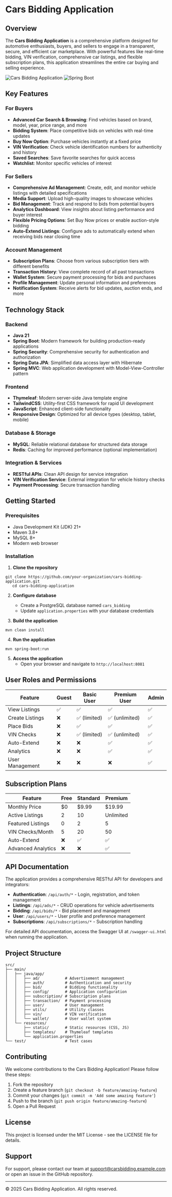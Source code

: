 # Cars Bidding Application

## Overview

The **Cars Bidding Application** is a comprehensive platform designed for automotive enthusiasts, buyers, and sellers to engage in a transparent, secure, and efficient car marketplace. With powerful features like real-time bidding, VIN verification, comprehensive car listings, and flexible subscription plans, this application streamlines the entire car buying and selling experience.

![Cars Bidding Application](https://img.shields.io/badge/Status-Production-green)
![Spring Boot](https://img.shields.io/badge/Spring%20Boot-Latest-brightgreen)

## Key Features

### For Buyers
- **Advanced Car Search & Browsing**: Find vehicles based on brand, model, year, price range, and more
- **Bidding System**: Place competitive bids on vehicles with real-time updates
- **Buy Now Option**: Purchase vehicles instantly at a fixed price
- **VIN Verification**: Check vehicle identification numbers for authenticity and history
- **Saved Searches**: Save favorite searches for quick access
- **Watchlist**: Monitor specific vehicles of interest

### For Sellers
- **Comprehensive Ad Management**: Create, edit, and monitor vehicle listings with detailed specifications
- **Media Support**: Upload high-quality images to showcase vehicles
- **Bid Management**: Track and respond to bids from potential buyers
- **Analytics Dashboard**: View insights about listing performance and buyer interest
- **Flexible Pricing Options**: Set Buy Now prices or enable auction-style bidding
- **Auto-Extend Listings**: Configure ads to automatically extend when receiving bids near closing time

### Account Management
- **Subscription Plans**: Choose from various subscription tiers with different benefits
- **Transaction History**: View complete record of all past transactions
- **Wallet System**: Secure payment processing for bids and purchases
- **Profile Management**: Update personal information and preferences
- **Notification System**: Receive alerts for bid updates, auction ends, and more

## Technology Stack

### Backend
- **Java 21**
- **Spring Boot**: Modern framework for building production-ready applications
- **Spring Security**: Comprehensive security for authentication and authorization
- **Spring Data JPA**: Simplified data access layer with Hibernate
- **Spring MVC**: Web application development with Model-View-Controller pattern

### Frontend
- **Thymeleaf**: Modern server-side Java template engine
- **TailwindCSS**: Utility-first CSS framework for rapid UI development
- **JavaScript**: Enhanced client-side functionality
- **Responsive Design**: Optimized for all device types (desktop, tablet, mobile)

### Database & Storage
- **MySQL**: Reliable relational database for structured data storage
- **Redis**: Caching for improved performance (optional implementation)

### Integration & Services
- **RESTful APIs**: Clean API design for service integration
- **VIN Verification Service**: External integration for vehicle history checks
- **Payment Processing**: Secure transaction handling

## Getting Started

### Prerequisites
- Java Development Kit (JDK) 21+
- Maven 3.8+
- MySQL 8+
- Modern web browser

### Installation

1. **Clone the repository**
```shell script
git clone https://github.com/your-organization/cars-bidding-application.git
   cd cars-bidding-application
```


2. **Configure database**
   - Create a PostgreSQL database named `cars_bidding`
   - Update `application.properties` with your database credentials

3. **Build the application**
```shell script
mvn clean install
```


4. **Run the application**
```shell script
mvn spring-boot:run
```


5. **Access the application**
   - Open your browser and navigate to `http://localhost:8081`

## User Roles and Permissions

| Feature | Guest | Basic User | Premium User | Admin |
|---------|-------|------------|--------------|-------|
| View Listings | ✅ | ✅ | ✅ | ✅ |
| Create Listings | ❌ | ✅ (limited) | ✅ (unlimited) | ✅ |
| Place Bids | ❌ | ✅ | ✅ | ✅ |
| VIN Checks | ❌ | ✅ (limited) | ✅ (unlimited) | ✅ |
| Auto-Extend | ❌ | ❌ | ✅ | ✅ |
| Analytics | ❌ | ❌ | ✅ | ✅ |
| User Management | ❌ | ❌ | ❌ | ✅ |

## Subscription Plans

| Feature | Free | Standard | Premium |
|---------|------|----------|---------|
| Monthly Price | $0 | $9.99 | $19.99 |
| Active Listings | 2 | 10 | Unlimited |
| Featured Listings | 0 | 2 | 5 |
| VIN Checks/Month | 5 | 20 | 50 |
| Auto-Extend | ❌ | ✅ | ✅ |
| Advanced Analytics | ❌ | ❌ | ✅ |

## API Documentation

The application provides a comprehensive RESTful API for developers and integrators:

- **Authentication**: `/api/auth/*` - Login, registration, and token management
- **Listings**: `/api/ads/*` - CRUD operations for vehicle advertisements
- **Bidding**: `/api/bids/*` - Bid placement and management
- **User**: `/api/users/*` - User profile and preference management
- **Subscriptions**: `/api/subscriptions/*` - Subscription handling

For detailed API documentation, access the Swagger UI at `/swagger-ui.html` when running the application.

## Project Structure

```
src/
├── main/
│   ├── java/app/
│   │   ├── ad/           # Advertisement management
│   │   ├── auth/         # Authentication and security
│   │   ├── bid/          # Bidding functionality
│   │   ├── config/       # Application configuration
│   │   ├── subscription/ # Subscription plans
│   │   ├── transaction/  # Payment processing
│   │   ├── user/         # User management
│   │   ├── utils/        # Utility classes
│   │   ├── vin/          # VIN verification
│   │   └── wallet/       # User wallet system
│   └── resources/
│       ├── static/       # Static resources (CSS, JS)
│       ├── templates/    # Thymeleaf templates
│       └── application.properties
└── test/                 # Test cases
```


## Contributing

We welcome contributions to the Cars Bidding Application! Please follow these steps:

1. Fork the repository
2. Create a feature branch (`git checkout -b feature/amazing-feature`)
3. Commit your changes (`git commit -m 'Add some amazing feature'`)
4. Push to the branch (`git push origin feature/amazing-feature`)
5. Open a Pull Request

## License

This project is licensed under the MIT License - see the LICENSE file for details.

## Support

For support, please contact our team at support@carsbidding.example.com or open an issue in the GitHub repository.

---

© 2025 Cars Bidding Application. All rights reserved.